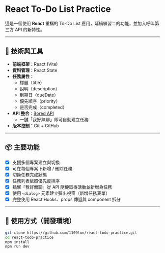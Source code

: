 # React To-Do List Practice

這是一個使用 **React** 重構的 To-Do List 應用，延續練習二的功能，並加入呼叫第三方 API 的新特性。  

---

## 🔧 技術與工具

- **前端框架**：React (Vite)
- **資料管理**：React State 
- **任務屬性**：
  - 標題（title）
  - 說明（description）
  - 到期日（dueDate）
  - 優先順序（priority）
  - 是否完成（completed）
- **API 整合**：[Bored API](https://www.boredapi.com/api/activity)  
  - 一鍵「我好無聊」即可自動建立任務
- **版本控制**：Git + GitHub

---

## 📦 主要功能

- [x] 支援多個專案建立與切換
- [x] 可在每個專案下新增 / 刪除任務
- [x] 切換任務完成狀態
- [x] 任務列表依照優先度排序
- [x] 點擊「我好無聊」從 API 隨機取得活動並新增為任務
- [x] 使用 `<dialog>` 元素建立彈出視窗（新增任務表單）
- [x] 完整使用 React Hooks、props 傳遞與 component 拆分

---

## 🚀 使用方式（開發環境）

```bash
git clone https://github.com/1109lun/react-todo-practice.git
cd react-todo-practice
npm install
npm run dev
